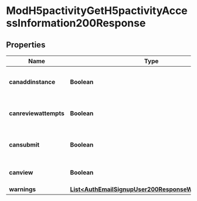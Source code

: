 

# ModH5pactivityGetH5pactivityAccessInformation200Response


## Properties

| Name | Type | Description | Notes |
|------------ | ------------- | ------------- | -------------|
|**canaddinstance** | **Boolean** | Whether the user has the capability mod/h5pactivity:addinstance allowed. |  [optional] |
|**canreviewattempts** | **Boolean** | Whether the user has the capability mod/h5pactivity:reviewattempts allowed. |  [optional] |
|**cansubmit** | **Boolean** | Whether the user has the capability mod/h5pactivity:submit allowed. |  [optional] |
|**canview** | **Boolean** | Whether the user has the capability mod/h5pactivity:view allowed. |  [optional] |
|**warnings** | [**List&lt;AuthEmailSignupUser200ResponseWarningsInner&gt;**](AuthEmailSignupUser200ResponseWarningsInner.md) |  |  [optional] |



